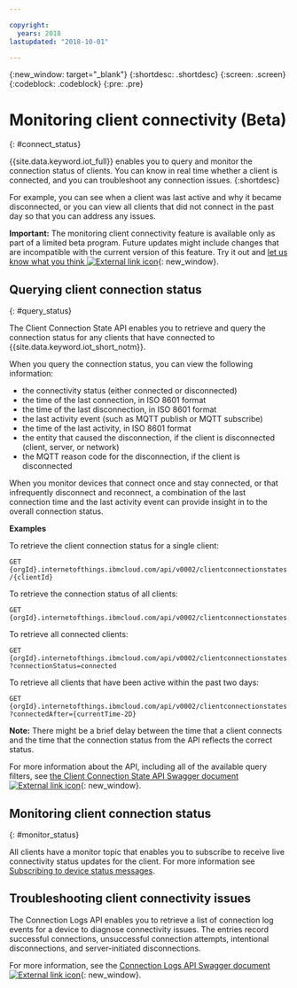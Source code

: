 ```yaml
---

copyright:
  years: 2018
lastupdated: "2018-10-01"

---
```


{:new_window: target="\_blank"}
{:shortdesc: .shortdesc}
{:screen: .screen}
{:codeblock: .codeblock}
{:pre: .pre}

# Monitoring client connectivity (Beta)
{: #connect_status}

{{site.data.keyword.iot_full}} enables you to query and monitor the connection status of clients. You can know in real time whether a client is connected, and you can troubleshoot any connection issues.
{:shortdesc}

For example, you can see when a client was last active and why it became disconnected, or you can view all clients that did not connect in the past day so that you can address any issues.

**Important:** The monitoring client connectivity feature is available only as part of a limited beta program. Future updates might include changes that are incompatible with the current version of this feature. Try it out and [let us know what you think ![External link icon](../../../../icons/launch-glyph.svg "External link icon")](https://developer.ibm.com/answers/smart-spaces/17/internet-of-things.html){: new_window}.

## Querying client connection status
{: #query_status}

The Client Connection State API enables you to retrieve and query the connection status for any clients that have connected to {{site.data.keyword.iot_short_notm}}.

When you query the connection status, you can view the following information:

 - the connectivity status (either connected or disconnected)
 - the time of the last connection, in ISO 8601 format
 - the time of the last disconnection, in ISO 8601 format
 - the last activity event (such as MQTT publish or MQTT subscribe)
 - the time of the last activity, in ISO 8601 format
 - the entity that caused the disconnection, if the client is disconnected (client, server, or network)
 - the MQTT reason code for the disconnection, if the client is disconnected

When you monitor devices that connect once and stay connected, or that infrequently disconnect and reconnect, a combination of the last connection time and the last activity event can provide insight in to the overall connection status.

**Examples**

To retrieve the client connection status for a single client:

`GET {orgId}.internetofthings.ibmcloud.com/api/v0002/clientconnectionstates/{clientId}`

To retrieve the connection status of all clients:

`GET {orgId}.internetofthings.ibmcloud.com/api/v0002/clientconnectionstates`

To retrieve all connected clients:

`GET {orgId}.internetofthings.ibmcloud.com/api/v0002/clientconnectionstates?connectionStatus=connected`

To retrieve all clients that have been active within the past two days:

`GET {orgId}.internetofthings.ibmcloud.com/api/v0002/clientconnectionstates?connectedAfter={currentTime-2D}`

**Note:** There might be a brief delay between the time that a client connects and the time that the connection status from the API reflects the correct status.

For more information about the API, including all of the available query filters, see [the Client Connection State API Swagger document ![External link icon](../../../../icons/launch-glyph.svg "External link icon")](https://docs.internetofthings.ibmcloud.com/apis/swagger/v0002-beta/clientstate-beta.html#!/Client_Connection_State/get_clientconnectionstates_clientId){: new_window}.

## Monitoring client connection status
{: #monitor_status}

All clients have a monitor topic that enables you to subscribe to receive live connectivity status updates for the client. For more information see [Subscribing to device status messages](../../applications/mqtt.html#subscribe_device_commands).

## Troubleshooting client connectivity issues

The Connection Logs API enables you to retrieve a list of connection log events for a device to diagnose connectivity issues. The entries record successful connections, unsuccessful connection attempts, intentional disconnections, and server-initiated disconnections.

For more information, see the [Connection Logs API Swagger document ![External link icon](../../../../icons/launch-glyph.svg "External link icon")](https://docs.internetofthings.ibmcloud.com/apis/swagger/v0002/org-admin.html?cm_mc_uid=08862496634215124007223&cm_mc_sid_50200000=36272221529958773076#!/Device_Problem_Determination/get_logs_connection){: new_window}.
